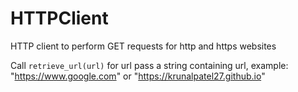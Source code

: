 # HTTPClient
HTTP client to perform GET requests for http and https websites

Call ```retrieve_url(url)```
for url pass a string containing url, example: "https://www.google.com" or "https://krunalpatel27.github.io"
